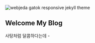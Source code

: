 ![webjeda gatok responsive jekyll theme]({{site.baseurl}}/images/1806/180603.jpg)

## Welcome My Blog 
사탕처럼 달콤하다는데 -
<div margin="30px;"></div>
